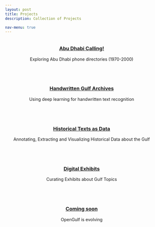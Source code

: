 ```yaml
---
layout: post
title: Projects
description: Collection of Projects

nav-menu: true
---
```


<!--  <div id="main" class="alt">   -->         
<section id="one" class="tiles">
  
  <article>
    <span class="image">
      <img src="" alt="" />
    </span>
    <header class="major">
      <h3><a href="../ADcalling" class="link">Abu Dhabi Calling!</a></h3>
      <p>Exploring Abu Dhabi phone directories (1970-2000)</p>
    </header>
  </article>
  
  <article>
    <span class="image">
      <img src="" alt="" />
    </span>
    <header class="major">
      <h3><a href="../HGA" class="link">Handwritten Gulf Archives </a></h3>
      <p>Using deep learning for handwritten text recognition</p>
    </header>
  </article>
  
 <!--  <article>
    <span class="image">
      <img src="" alt="" />
    </span>
    <header class="major">
      <h3><a href="/datasets.html" class="link">Datasets</a></h3>
      <p>Dataset collection</p>
    </header>
  </article> -->
  
  <article>
    <span class="image">
      <img src="" alt="" />
    </span>
    <header class="major">
      <h3><a href="../lorimer" class="link">Historical Texts as Data</a></h3>
      <p>Annotating, Extracting and Visualizing Historical Data about the Gulf </p>
    </header>
  </article>

  <article>
    <span class="image">
      <img src="" alt="" />
    </span>
    <header class="major">
      <h3><a href="../digitalEx" class="link">Digital Exhibits</a></h3>
      <p>Curating Exhibits about Gulf Topics</p>
    </header>
  </article>  
  <article>
    <span class="image">
      <img src="" alt="" />
    </span>
    <header class="major">
      <h3><a href="../comingsoon" class="link">Coming soon</a></h3>
      <p>OpenGulf is evolving</p>
    </header>
  </article>

  
</section>

<!--    </div> -->
